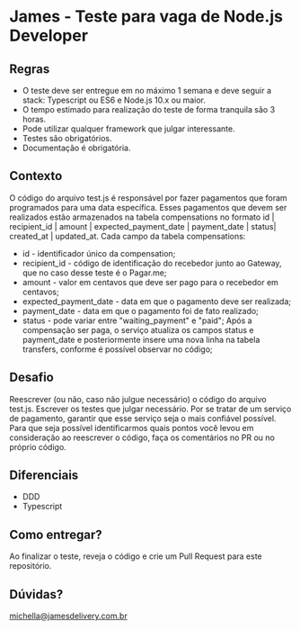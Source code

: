 # James - Teste para vaga de Node.js Developer

## Regras

 - O teste deve ser entregue em no máximo 1 semana e deve seguir a stack: Typescript ou ES6 e Node.js 10.x ou maior.
 - O tempo estimado para realização do teste de forma tranquila são 3 horas.
 - Pode utilizar qualquer framework que julgar interessante.
 - Testes são obrigatórios.
 - Documentação é obrigatória.

## Contexto

O código do arquivo test.js é responsável por fazer pagamentos que foram programados para uma data específica. Esses pagamentos que devem ser realizados estão armazenados na tabela compensations no formato id | recipient_id | amount | expected_payment_date | payment_date | status| created_at | updated_at.
Cada campo da tabela compensations:
* id - identificador único da compensation;
* recipient_id - código de identificação do recebedor junto ao Gateway, que no caso desse teste é o Pagar.me;
* amount - valor em centavos que deve ser pago para o recebedor em centavos;
* expected_payment_date - data em que o pagamento deve ser realizada; 
* payment_date - data em que o pagamento foi de fato realizado;
* status - pode variar entre "waiting_payment" e "paid";
Após a compensação ser paga, o serviço atualiza os campos status e payment_date e posteriormente insere uma nova linha na tabela transfers, conforme é possível observar no código;

## Desafio

Reescrever (ou não, caso não julgue necessário) o código do arquivo test.js. 
Escrever os testes que julgar necessário. 
Por se tratar de um serviço de pagamento, garantir que esse serviço seja o mais confiável possível. 
Para que seja possível identificarmos quais pontos você levou em consideração ao reescrever o código, faça os comentários no PR ou no próprio código.

## Diferenciais
 - DDD
 - Typescript

## Como entregar?

Ao finalizar o teste, reveja o código e crie um Pull Request para este repositório.

## Dúvidas?

michella@jamesdelivery.com.br
